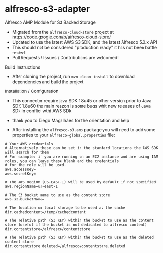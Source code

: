# alfresco-s3-adapter
Alfresco AMP Module for S3 Backed Storage

 * Migrated from the `alfresco-cloud-store` project at https://code.google.com/p/alfresco-cloud-store/
 * Updated to use the latest AWS S3 SDK, and the latest Alfresco 5.0.x API
 * This should not be considered "production ready" it has not been battle tested
 * Pull Requests / Issues / Contributions are welcomed!
 
Build Instructions

 * After cloning the project, run `mvn clean install` to download dependencies and build the project

Installation / Configuration

* This connector require java SDK 1.8u45 or other version prior to Java SDK 1.8u60 the main reazon is some bugs whit new releases of Java SDk in conflict wthi AWS SDk 
* thank you to Diego Magalhães for the orientation and help

 * After installing the `alfresco-s3.amp` package you will need to add some properties to your `alfresco-global.properties` file:
 
```
# Your AWS credentials
# Alternatively these can be set in the standard locations the AWS SDK will search for them
# For example: if you are running on an EC2 instance and are using IAM roles, you can leave these blank and the credentials
# for the role will be used.
aws.accessKey=
aws.secretKey=

# The AWS Region (US-EAST-1) will be used by default if not specified
aws.regionName=us-east-1

# The S3 bucket name to use as the content store
aws.s3.bucketName=

# The location on local storage to be used as the cache
dir.cachedcontent=/temp/cachedcontent

# The relative path (S3 KEY) within the bucket to use as the content store (useful if the bucket is not dedicated to alfresco content)
dir.contentstore=/alfresco/contentstore

# The relative path (S3 KEY) within the bucket to use as the deleted content store
dir.contentstore.deleted=/alfresco/contentstore.deleted
```
 
 
